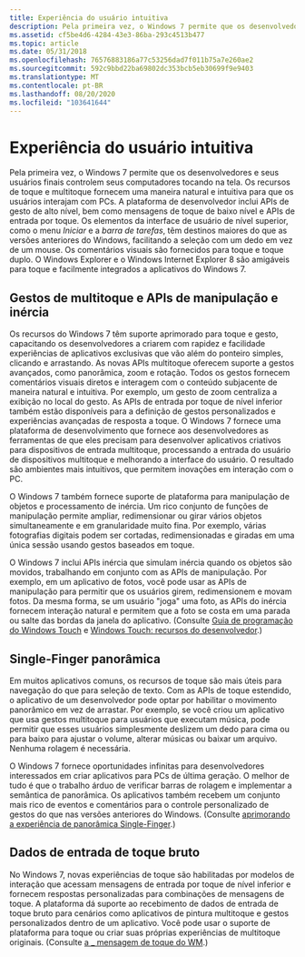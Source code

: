 ```yaml
---
title: Experiência do usuário intuitiva
description: Pela primeira vez, o Windows 7 permite que os desenvolvedores e seus usuários finais controlem seus computadores tocando na tela.
ms.assetid: cf5be4d6-4284-43e3-86ba-293c4513b477
ms.topic: article
ms.date: 05/31/2018
ms.openlocfilehash: 76576883186a77c53256dad7f011b75a7e260ae2
ms.sourcegitcommit: 592c9bbd22ba69802dc353bcb5eb30699f9e9403
ms.translationtype: MT
ms.contentlocale: pt-BR
ms.lasthandoff: 08/20/2020
ms.locfileid: "103641644"
---
```

# <a name="intuitive-user-experience"></a>Experiência do usuário intuitiva

Pela primeira vez, o Windows 7 permite que os desenvolvedores e seus usuários finais controlem seus computadores tocando na tela. Os recursos de toque e multitoque fornecem uma maneira natural e intuitiva para que os usuários interajam com PCs. A plataforma de desenvolvedor inclui APIs de gesto de alto nível, bem como mensagens de toque de baixo nível e APIs de entrada por toque. Os elementos da interface de usuário de nível superior, como o menu *Iniciar* e a *barra de tarefas*, têm destinos maiores do que as versões anteriores do Windows, facilitando a seleção com um dedo em vez de um mouse. Os comentários visuais são fornecidos para toque e toque duplo. O Windows Explorer e o Windows Internet Explorer 8 são amigáveis para toque e facilmente integrados a aplicativos do Windows 7.

## <a name="multi-touch-gestures-and-manipulation-and-inertia-apis"></a>Gestos de multitoque e APIs de manipulação e inércia

Os recursos do Windows 7 têm suporte aprimorado para toque e gesto, capacitando os desenvolvedores a criarem com rapidez e facilidade experiências de aplicativos exclusivas que vão além do ponteiro simples, clicando e arrastando. As novas APIs multitoque oferecem suporte a gestos avançados, como panorâmica, zoom e rotação. Todos os gestos fornecem comentários visuais diretos e interagem com o conteúdo subjacente de maneira natural e intuitiva. Por exemplo, um gesto de zoom centraliza a exibição no local do gesto. As APIs de entrada por toque de nível inferior também estão disponíveis para a definição de gestos personalizados e experiências avançadas de resposta a toque. O Windows 7 fornece uma plataforma de desenvolvimento que fornece aos desenvolvedores as ferramentas de que eles precisam para desenvolver aplicativos criativos para dispositivos de entrada multitoque, processando a entrada do usuário de dispositivos multitoque e melhorando a interface do usuário. O resultado são ambientes mais intuitivos, que permitem inovações em interação com o PC.

O Windows 7 também fornece suporte de plataforma para manipulação de objetos e processamento de inércia. Um rico conjunto de funções de manipulação permite ampliar, redimensionar ou girar vários objetos simultaneamente e em granularidade muito fina. Por exemplo, várias fotografias digitais podem ser cortadas, redimensionadas e giradas em uma única sessão usando gestos baseados em toque.

O Windows 7 inclui APIs inércia que simulam inércia quando os objetos são movidos, trabalhando em conjunto com as APIs de manipulação. Por exemplo, em um aplicativo de fotos, você pode usar as APIs de manipulação para permitir que os usuários girem, redimensionem e movam fotos. Da mesma forma, se um usuário "joga" uma foto, as APIs do inércia fornecem interação natural e permitem que a foto se costa em uma parada ou salte das bordas da janela do aplicativo. (Consulte [Guia de programação do Windows Touch](../wintouch/programming-guide.md) e [Windows Touch: recursos do desenvolvedor](https://github.com/microsoft/Windows-classic-samples/tree/master/Samples/Win7Samples/Touch).)

## <a name="single-finger-panning"></a>Single-Finger panorâmica

Em muitos aplicativos comuns, os recursos de toque são mais úteis para navegação do que para seleção de texto. Com as APIs de toque estendido, o aplicativo de um desenvolvedor pode optar por habilitar o movimento panorâmico em vez de arrastar. Por exemplo, se você criou um aplicativo que usa gestos multitoque para usuários que executam música, pode permitir que esses usuários simplesmente deslizem um dedo para cima ou para baixo para ajustar o volume, alterar músicas ou baixar um arquivo. Nenhuma rolagem é necessária.

O Windows 7 fornece oportunidades infinitas para desenvolvedores interessados em criar aplicativos para PCs de última geração. O melhor de tudo é que o trabalho árduo de verificar barras de rolagem e implementar a semântica de panorâmica. Os aplicativos também recebem um conjunto mais rico de eventos e comentários para o controle personalizado de gestos do que nas versões anteriores do Windows. (Consulte [aprimorando a experiência de panorâmica Single-Finger](../wintouch/improving-the-single-finger-panning-experience.md).)

## <a name="raw-touch-input-data"></a>Dados de entrada de toque bruto

No Windows 7, novas experiências de toque são habilitadas por modelos de interação que acessam mensagens de entrada por toque de nível inferior e fornecem respostas personalizadas para combinações de mensagens de toque. A plataforma dá suporte ao recebimento de dados de entrada de toque bruto para cenários como aplicativos de pintura multitoque e gestos personalizados dentro de um aplicativo. Você pode usar o suporte de plataforma para toque ou criar suas próprias experiências de multitoque originais. (Consulte [a \_ mensagem de toque do WM](../wintouch/wm-touchdown.md).)

 

 